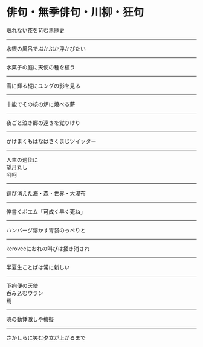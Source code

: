 # 俳句・無季俳句・川柳・狂句

<a id="haiku1"></a>眠れない夜を苛む黒歴史

---

<a id="haiku2"></a>水銀の風呂でぷかぷか浮かびたい

---

<a id="haiku3"></a>水菓子の庭に天使の種を植う

---

<a id="haiku4"></a>雪に輝る樅にユングの影を見る

---

<a id="haiku5"></a>十能でその核の炉に焼べる薪

---

<a id="haiku6"></a>夜ごと泣き郷の遠きを覚りけり

---

<a id="haiku7"></a>かけまくもはなはさくまじツイッター

---

<a id="haiku8"></a>人生の過佳に  
望月丸し  
呵呵

---

<a id="haiku9"></a>錆び消えた海・森・世界・大瀑布

---

<a id="haiku10"></a>倅書くポエム「可成く早く死ね」

---

<a id="haiku11"></a>ハンバーグ溶かす胃袋のっぺりと

---

<a id="haiku12"></a>keroveeにおれの叫びは掻き消され

---

<a id="haiku13"></a>半夏生ことばは常に新しい

---

<a id="haiku14"></a>下痢便の天使  
呑み込むウラン  
焉

---

<a id="haiku15"></a>暁の動悸激しや梅擬

---

<a id="haiku16"></a>さかしらに笑む夕立が上がるまで
